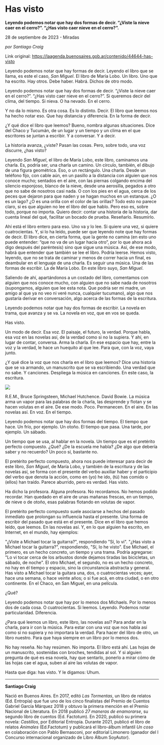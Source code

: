 # Has visto

**Leyendo podemos notar que hay dos formas de decir. “¿Viste la nieve caer en el cerro?”. “¿Has visto caer nieve en el cerro?”.**

28 de septiembre de 2023 - Miradas

_por Santiago Craig_

Link original: https://laagenda.buenosaires.gob.ar/contenido/44644-has-visto



Leyendo podemos notar que hay formas de decir. Leyendo el libro que se llama, es este el caso, *San Miguel*. El libro de María Lobo. Un libro. Uno que ha escrito. Hay otros. Debe haber. Habrá. Dichos de otro modo.




Leyendo podemos notar que hay dos formas de decir. “¿Viste la nieve caer en el cerro?”. “¿Has visto caer nieve en el cerro?”. Si queremos decir del clima, del tiempo. Si nieva. O ha nevado. En el cerro.




Y no da lo mismo. Es otra cosa. Es lo distinto. Decir. El libro que leemos nos ha hecho notar eso. Que hay distancia y diferencia. En la forma de decir.




¿Y qué dice el libro que leemos? Bueno, nombra algunas situaciones. Dice del Chaco y Tucumán, de un lugar y un tiempo y un clima en el que escritores se juntan a escribir. Y a conversar. Y a decir.




La historia avanza, ¿viste? Pasan las cosas. Pero, sobre todo, una voz discurre, ¿has visto?




Leyendo *San Miguel*, el libro de María Lobo, este libro, caminamos una charla. Es, podría ser, una charla un camino. Un círculo, también, el dibujo de una figura geométrica. Eso, o un rectángulo. Una charla. Desde un teléfono fijo, con cable aún, en un pasillo a la distancia con alguien que nos conoce mucho; sentados en el aire, con las piernas colgando encima del silencio esponjoso, blanco de la nieve, desde una aerosilla, pegados a otro que no sabe de nosotros casi nada. O con los pies en el agua, cerca de los peces que dejaron para que naden y se hagan muchos en un estanque. ¿O es un lago? ¿O es una orilla con el color de las orillas? Todo esto no parece claro, si es que alguien no lee el libro del que hablo. Pero eso es, sobre todo, porque no importa. Quiero decir: contar una historia de la historia, dar cuenta lineal del qué, facilitar un bocado de prueba. Reseñarlo. Resumirlo.




Ahí está el libro entero para eso. Uno va y lo lee. Si quiere una vez, si quiere cuatrocientas. Y, si lo ha leído, puede ser que leyendo note que hay formas de decir. El libro dice, en cierta forma, que la gente no camina (en esto uno puede entender: “que no va de un lugar hacia otro”, por lo que ahora acá digo después del paréntesis) sino que sigue una música. Así, de ese modo, habrá que entender que también se lee el libro. Podría leerse. Hemos visto, leyendo, que no se trata de caminar y menos de correr hacia un final, es deambular en el lenguaje de una charla. Es seguir una música. Una de las formas de escribir. La de María Lobo. En este libro suyo, *San Miguel*.




Saliendo de ahí, apartándonos a un costado del libro, comentamos con alguien que nos conoce mucho, con alguien que no sabe nada de nosotros (supongamos, alguien que lee esta nota. Que podría ser mi madre, un amigo al que ya no veo ni veré nunca, cualquier tucumano), algo que nos gustaría derivar en conversación, algo acerca de las formas de la escritura.




Leyendo podemos notar que hay dos formas de escribir. La novela en trama, que avanza y se va. La novela en voz, que en vos se queda.




Has visto.




Un modo de decir. Esa voz. El paisaje, el futuro, la verdad. Porque habla, esa voz en las novelas así, de la verdad como si no la supiera. Y ahí, en lugar de contar, conversa. Arma la charla. En ese espacio que hay, entre la voz y la verdad, le hace un huequito al que lee. Para que, con la voz, vaya junto.




¿Y qué dice la voz que nos charla en el libro que leemos? Dice una historia que se va armando, un manuscrito que se va escribiendo. Una verdad que no sabe. Y canciones. Despliega la música en canciones. En este caso, la escritura.




![](https://cdn.feater.me/files/images/2703211/c078f2f3-48cb-45d4-b691-b7f3f639555a.png)




R.E.M., Bruce Springsteen, Michael Hutchence. David Bowie. La música arma un vapor para las palabras de la charla, las desprende y flotan y se hacen volutas en el aire. De ese modo. Poco. Permanecen. En el aire. En las novelas así. En voz. En el tiempo.




Leyendo podemos notar que hay dos formas del tiempo. El tiempo que hace. Un frío, por ejemplo. Un otoño. El tiempo que pasa. Una tarde, por ejemplo. Un sábado.




Un tiempo que se usa, al hablar en la novela. Un tiempo que es el pretérito perfecto compuesto. ¿Qué? ¿De la escuela me habla? ¿De algo que debería saber y no recuerdo? Un poco sí, bastante no.




El pretérito perfecto compuesto, ahora nos puede interesar para decir de este libro, *San Miguel*, de María Lobo, y también de la escritura y de las novelas así, se forma con el presente del verbo auxiliar haber y el participio del verbo que denota la acción, como en (yo) he ido, (tú) has comido o (ellos) han traído. Parece aburrido, pero es verdad. Has visto.




Ha dicho la profesora. Alguna profesora. No recordamos. No hemos podido recordar. Han quedado en el aire de unas mañanas frescas, en un tiempo, de nieve o de otoño, esas palabras flotando en volutas de vapor.




El pretérito perfecto compuesto suele asociarse a hechos del pasado inmediato que prolongan su influencia hasta el presente. Una forma de escribir del pasado que está en el presente. Dice en el libro que hemos leído, que leemos. En las novelas así. Y, en lo que alguien ha escrito, en Internet, en el mundo, hay ejemplos:




"¿Viste a Michael tocar la guitarra?", respondiendo "Sí, lo vi". "¿Has visto a Michael tocar la guitarra?", respondiendo, "Sí, lo he visto". Ese Michael, el primero, es un hecho concreto, un tiempo y una trama. Podría agregarse: "Lo vi tocar cerca de los arbustos donde dejamos tiradas las bicicletas, un sábado, de noche". El otro Michael, el segundo, no es un hecho concreto, no hay en él tiempo y espacio, sino la circunstancia abstracta y general. Has visto a Michael tocar la guitara una, dos, o cuatrocientas veces; ayer, hace una semana, o hace veinte años; o si fue acá, en otra ciudad, o en otro continente. En el Chaco, en San Miguel, en una película.




¿Qué?




Leyendo podemos notar que hay por lo menos dos Michaels. Por lo menos dos de cada cosa. O cuatrocientas. Si leemos. Leyendo. Podemos notar particularidad. Diferencia.




¿Para qué leemos un libro, este libro, las novelas así? Para andar en la charla, para ir con la música. Para estar con una voz que nos habla así como si no supiera y no importara la verdad. Para hacer del libro de otro, un libro nuestro. Para que haya siempre en un libro por lo menos dos.




No hay reseña. No hay resúmen. No importa. El libro está ahí. Las hojas de un manuscrito, sostenidas con broches, tendidas al sol. Y si alguien pregunta de qué es esa novela, hay que sentarlo, ponerlo a mirar cómo de las hojas cae el agua, suben al aire las volutas de vapor.




Hasta que diga: has visto. Y le digamos: Uhum.




---




**Santiago Craig**




Nació en Buenos Aires. En 2017, editó *Las Tormentas*, un libro de relatos (Ed. Entropía) que fue uno de los cinco finalistas del Premio de Cuentos Gabriel García Márquez 2018 y obtuvo la primera mención en el Premio Nacional de Literatura. En 2018 publicó *27 maneras de enamorarse*, su segundo libro de cuentos (Ed. Factotum). En 2020, publicó su primera novela: *Castillos*, por Editorial Entropía. Durante 2021, publicó el libro de relatos *Animales* (Ed.Factotum) y publicará el libro-álbum infantil *Un coso* en colaboración con Pablo Bernasconi, por editorial Limonero (ganador del I Concurso internacional organizado de Libro Álbum SoyAutor).



